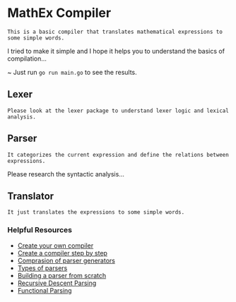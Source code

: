# MathEx Compiler

	This is a basic compiler that translates mathematical expressions to some simple words. 
I tried to make it simple and I hope it helps you to understand the basics of compilation...

~ Just run `go run main.go` to see the results.

## Lexer
    Please look at the lexer package to understand lexer logic and lexical analysis.

## Parser
    It categorizes the current expression and define the relations between expressions.
Please research the syntactic analysis...

## Translator
	It just translates the expressions to some simple words.

### Helpful Resources
* [Create your own compiler](https://citw.dev/tutorial/create-your-own-compiler?p=1)
* [Create a compiler step by step](https://hackaday.com/2022/11/27/create-a-compiler-step-by-step/)
* [Comprasion of parser generators](https://en.wikipedia.org/wiki/Comparison_of_parser_generators)
* [Types of parsers](https://www.geeksforgeeks.org/types-of-parsers-in-compiler-design/)
* [Building a parser from scratch](https://www.youtube.com/watch?v=4m7ubrdbWQU)
* [Recursive Descent Parsing](https://www.youtube.com/watch?v=SToUyjAsaFk)
* [Functional Parsing](https://www.youtube.com/watch?v=dDtZLm7HIJs)